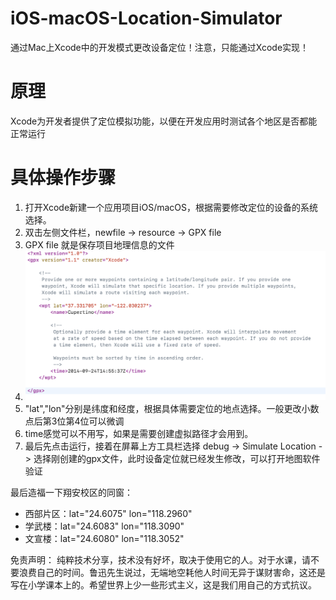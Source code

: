 # iOS-macOS-Location-Simulator
通过Mac上Xcode中的开发模式更改设备定位！注意，只能通过Xcode实现！

# 原理
Xcode为开发者提供了定位模拟功能，以便在开发应用时测试各个地区是否都能正常运行

# 具体操作步骤
1. 打开Xcode新建一个应用项目iOS/macOS，根据需要修改定位的设备的系统选择。
2. 双击左侧文件栏，newfile -> resource -> GPX file
3. GPX file 就是保存项目地理信息的文件
4. <img src="https://github.com/Philoso0/iOS-macOS-Location-Simulator/blob/main/default%20GPX.png"/>
5. "lat","lon"分别是纬度和经度，根据具体需要定位的地点选择。一般更改小数点后第3位第4位可以微调
6. time感觉可以不用写，如果是需要创建虚拟路径才会用到。
7. 最后先点击运行，接着在屏幕上方工具栏选择 debug -> Simulate Location -> 选择刚创建的gpx文件，此时设备定位就已经发生修改，可以打开地图软件验证

最后造福一下翔安校区的同窗：
- 西部片区：lat="24.6075" lon="118.2960"
- 学武楼：lat="24.6083" lon="118.3090"
- 文宣楼：lat="24.6080" lon="118.3052"

免责声明：
纯粹技术分享，技术没有好坏，取决于使用它的人。对于水课，请不要浪费自己的时间。鲁迅先生说过，无端地空耗他人时间无异于谋财害命，这还是写在小学课本上的。希望世界上少一些形式主义，这是我们用自己的方式抗议。
